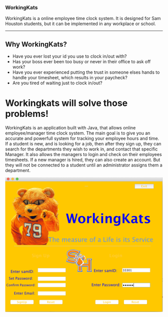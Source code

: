 ### WorkingKats 
WorkingKats is a online employee time clock system. It is designed for Sam Houston students, but it can be implemented in any workplace or school.

***
## Why WorkingKats?
- Have you ever lost your id you use to clock in/out with?
- Has your boss ever been too busy or never in their office to ask off work?
- Have you ever experienced putting the trust in someone elses hands to handle your timesheet, which results in your paycheck?
- Are you tired of waiting just to clock in/out?


# Workingkats will solve those problems!

WorkingKats is an application built with Java, that allows online employee/manager time clock system.  The main goal is to give you an accurate and powerfull system for tracking your employee hours and time. 
If a student is new, and is looking for a job, then after they sign up, they can search for the departments they wish to work in, and contact that specific Manager.
It also allows the managers to login and check on their employees timesheets.
If a new manager is hired, they can also create an account. But they will not be connected to a student until an administrator assigns them a department.


![alt text](https://github.com/azamzow/Online-TImeSheet-Application/blob/master/login.png)

